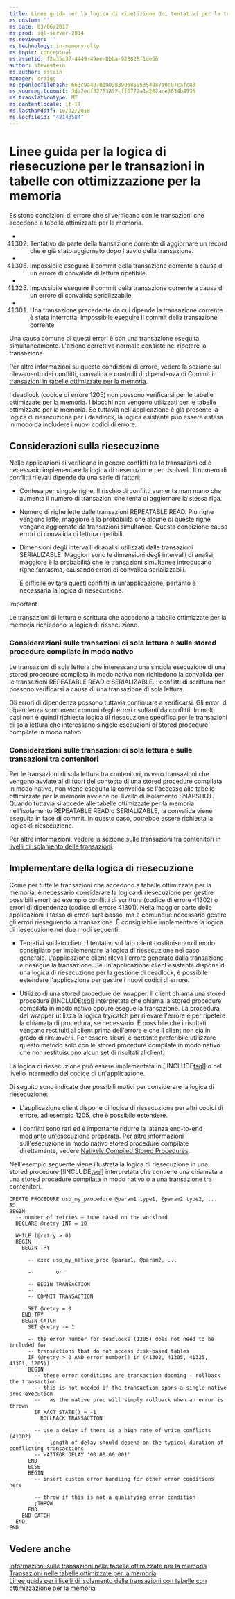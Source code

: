 ```yaml
---
title: Linee guida per la logica di ripetizione dei tentativi per le transazioni nelle tabelle ottimizzate per la memoria | Microsoft Docs
ms.custom: ''
ms.date: 03/06/2017
ms.prod: sql-server-2014
ms.reviewer: ''
ms.technology: in-memory-oltp
ms.topic: conceptual
ms.assetid: f2a35c37-4449-49ee-8bba-928028f1de66
author: stevestein
ms.author: sstein
manager: craigg
ms.openlocfilehash: 663c9a407019028390a8595354087a0c07cafce0
ms.sourcegitcommit: 3da2edf82763852cff6772a1a282ace3034b4936
ms.translationtype: MT
ms.contentlocale: it-IT
ms.lasthandoff: 10/02/2018
ms.locfileid: "48143584"
---
```

# <a name="guidelines-for-retry-logic-for-transactions-on-memory-optimized-tables"></a>Linee guida per la logica di riesecuzione per le transazioni in tabelle con ottimizzazione per la memoria
  Esistono condizioni di errore che si verificano con le transazioni che accedono a tabelle ottimizzate per la memoria.  
  
-   41302. Tentativo da parte della transazione corrente di aggiornare un record che è già stato aggiornato dopo l'avvio della transazione.  
  
-   41305. Impossibile eseguire il commit della transazione corrente a causa di un errore di convalida di lettura ripetibile.  
  
-   41325. Impossibile eseguire il commit della transazione corrente a causa di un errore di convalida serializzabile.  
  
-   41301. Una transazione precedente da cui dipende la transazione corrente è stata interrotta. Impossibile eseguire il commit della transazione corrente.  
  
 Una causa comune di questi errori è con una transazione eseguita simultaneamente. L'azione correttiva normale consiste nel ripetere la transazione.  
  
 Per altre informazioni su queste condizioni di errore, vedere la sezione sul rilevamento dei conflitti, convalida e controlli di dipendenza di Commit in [transazioni in tabelle ottimizzate per la memoria](../relational-databases/in-memory-oltp/memory-optimized-tables.md).  
  
 I deadlock (codice di errore 1205) non possono verificarsi per le tabelle ottimizzate per la memoria. I blocchi non vengono utilizzati per le tabelle ottimizzate per la memoria. Se tuttavia nell'applicazione è già presente la logica di riesecuzione per i deadlock, la logica esistente può essere estesa in modo da includere i nuovi codici di errore.  
  
## <a name="considerations-for-retrying"></a>Considerazioni sulla riesecuzione  
 Nelle applicazioni si verificano in genere conflitti tra le transazioni ed è necessario implementare la logica di riesecuzione per risolverli. Il numero di conflitti rilevati dipende da una serie di fattori:  
  
-   Contesa per singole righe. Il rischio di conflitti aumenta man mano che aumenta il numero di transazioni che tenta di aggiornare la stessa riga.  
  
-   Numero di righe lette dalle transazioni REPEATABLE READ. Più righe vengono lette, maggiore è la probabilità che alcune di queste righe vengano aggiornate da transazioni simultanee. Questa condizione causa errori di convalida di lettura ripetibili.  
  
-   Dimensioni degli intervalli di analisi utilizzati dalle transazioni SERIALIZABLE. Maggiori sono le dimensioni degli intervalli di analisi, maggiore è la probabilità che le transazioni simultanee introducano righe fantasma, causando errori di convalida serializzabili.  
  
     È difficile evitare questi conflitti in un'applicazione, pertanto è necessaria la logica di riesecuzione.  
  
> [!IMPORTANT]  
>  Le transazioni di lettura e scrittura che accedono a tabelle ottimizzate per la memoria richiedono la logica di riesecuzione.  
  
### <a name="considerations-for-read-only-transactions-and-natively-compiled-stored-procedures"></a>Considerazioni sulle transazioni di sola lettura e sulle stored procedure compilate in modo nativo  
 Le transazioni di sola lettura che interessano una singola esecuzione di una stored procedure compilata in modo nativo non richiedono la convalida per le transazioni REPEATABLE READ e SERIALIZABLE. I conflitti di scrittura non possono verificarsi a causa di una transazione di sola lettura.  
  
 Gli errori di dipendenza possono tuttavia continuare a verificarsi. Gli errori di dipendenza sono meno comuni degli errori risultanti da conflitti. In molti casi non è quindi richiesta logica di riesecuzione specifica per le transazioni di sola lettura che interessano singole esecuzioni di stored procedure compilate in modo nativo.  
  
### <a name="considerations-for-read-only-transactions-and-cross-container-transactions"></a>Considerazioni sulle transazioni di sola lettura e sulle transazioni tra contenitori  
 Per le transazioni di sola lettura tra contenitori, ovvero transazioni che vengono avviate al di fuori del contesto di una stored procedure compilata in modo nativo, non viene eseguita la convalida se l'accesso alle tabelle ottimizzate per la memoria avviene nel livello di isolamento SNAPSHOT. Quando tuttavia si accede alle tabelle ottimizzate per la memoria nell'isolamento REPEATABLE READ o SERIALIZABLE, la convalida viene eseguita in fase di commit. In questo caso, potrebbe essere richiesta la logica di riesecuzione.  
  
 Per altre informazioni, vedere la sezione sulle transazioni tra contenitori in [livelli di isolamento delle transazioni](../../2014/database-engine/transaction-isolation-levels.md).  
  
## <a name="implementing-retry-logic"></a>Implementare della logica di riesecuzione  
 Come per tutte le transazioni che accedono a tabelle ottimizzate per la memoria, è necessario considerare la logica di riesecuzione per gestire possibili errori, ad esempio conflitti di scrittura (codice di errore 41302) o errori di dipendenza (codice di errore 41301). Nella maggior parte delle applicazioni il tasso di errori sarà basso, ma è comunque necessario gestire gli errori rieseguendo la transazione. È consigliabile implementare la logica di riesecuzione nei due modi seguenti:  
  
-   Tentativi sul lato client. I tentativi sul lato client costituiscono il modo consigliato per implementare la logica di riesecuzione nel caso generale. L'applicazione client rileva l'errore generato dalla transazione e riesegue la transazione. Se un'applicazione client esistente dispone di una logica di riesecuzione per la gestione di deadlock, è possibile estendere l'applicazione per gestire i nuovi codici di errore.  
  
-   Utilizzo di una stored procedure del wrapper. Il client chiama una stored procedure [!INCLUDE[tsql](../includes/tsql-md.md)] interpretata che chiama la stored procedure compilata in modo nativo oppure esegue la transazione. La procedura del wrapper utilizza la logica try/catch per rilevare l'errore e per ripetere la chiamata di procedura, se necessario. È possibile che i risultati vengano restituiti al client prima dell'errore e che il client non sia in grado di rimuoverli. Per essere sicuri, è pertanto preferibile utilizzare questo metodo solo con le stored procedure compilate in modo nativo che non restituiscono alcun set di risultati al client.  
  
 La logica di riesecuzione può essere implementata in [!INCLUDE[tsql](../includes/tsql-md.md)] o nel livello intermedio del codice di un'applicazione.  
  
 Di seguito sono indicate due possibili motivi per considerare la logica di riesecuzione:  
  
-   L'applicazione client dispone di logica di riesecuzione per altri codici di errore, ad esempio 1205, che è possibile estendere.  
  
-   I conflitti sono rari ed è importante ridurre la latenza end-to-end mediante un'esecuzione preparata. Per altre informazioni sull'esecuzione in modo nativo stored procedure compilate direttamente, vedere [Natively Compiled Stored Procedures](../relational-databases/in-memory-oltp/natively-compiled-stored-procedures.md).  
  
 Nell'esempio seguente viene illustrata la logica di riesecuzione in una stored procedure [!INCLUDE[tsql](../includes/tsql-md.md)] interpretata che contiene una chiamata a una stored procedure compilata in modo nativo o a una transazione tra contenitori.  
  
```tsql  
CREATE PROCEDURE usp_my_procedure @param1 type1, @param2 type2, ...  
AS  
BEGIN  
  -- number of retries – tune based on the workload  
  DECLARE @retry INT = 10  
  
  WHILE (@retry > 0)  
  BEGIN  
    BEGIN TRY  
  
      -- exec usp_my_native_proc @param1, @param2, ...  
  
      --       or  
  
      -- BEGIN TRANSACTION  
      --   …  
      -- COMMIT TRANSACTION  
  
      SET @retry = 0  
    END TRY  
    BEGIN CATCH  
      SET @retry -= 1  
  
      -- the error number for deadlocks (1205) does not need to be included for   
      -- transactions that do not access disk-based tables  
      IF (@retry > 0 AND error_number() in (41302, 41305, 41325, 41301, 1205))  
      BEGIN  
        -- these error conditions are transaction dooming - rollback the transaction  
        -- this is not needed if the transaction spans a single native proc execution  
        --   as the native proc will simply rollback when an error is thrown   
        IF XACT_STATE() = -1  
          ROLLBACK TRANSACTION  
  
        -- use a delay if there is a high rate of write conflicts (41302)  
        --   length of delay should depend on the typical duration of conflicting transactions  
        -- WAITFOR DELAY '00:00:00.001'  
      END  
      ELSE  
      BEGIN  
        -- insert custom error handling for other error conditions here  
  
        -- throw if this is not a qualifying error condition  
        ;THROW  
      END  
    END CATCH  
  END  
END  
```  
  
## <a name="see-also"></a>Vedere anche  
 [Informazioni sulle transazioni nelle tabelle ottimizzate per la memoria](../../2014/database-engine/understanding-transactions-on-memory-optimized-tables.md)   
 [Transazioni nelle tabelle ottimizzate per la memoria](../relational-databases/in-memory-oltp/memory-optimized-tables.md)   
 [Linee guida per i livelli di isolamento delle transazioni con tabelle con ottimizzazione per la memoria](../../2014/database-engine/guidelines-for-transaction-isolation-levels-with-memory-optimized-tables.md)  
  
  
